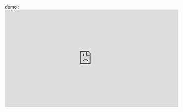demo : <iframe width="560" height="315" src="https://www.youtube.com/embed/63lw3lgQYAo?si=Cr-fHyI-3pQuzA4W" title="YouTube video player" frameborder="0" allow="accelerometer; autoplay; clipboard-write; encrypted-media; gyroscope; picture-in-picture; web-share" referrerpolicy="strict-origin-when-cross-origin" allowfullscreen></iframe>
